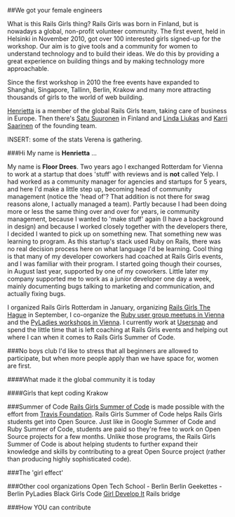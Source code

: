 ##We got your female engineers

What is this Rails Girls thing? Rails Girls was born in Finland, but is nowadays a global, non-profit volunteer community. The first event, held in Helsinki in November 2010, got over 100 interested girls signed-up for the workshop. Our aim is to give tools and a community for women to understand technology and to build their ideas. We do this by providing a great experience on building things and by making technology more approachable.

Since the first workshop in 2010 the free events have expanded to Shanghai, Singapore, Tallinn, Berlin, Krakow and many more attracting thousands of girls to the world of web building.

[Henrietta][1] is a member of the global Rails Girls team, taking care of business in Europe. Then there's [Satu Suuronen][2] in Finland and [Linda Liukas][3] and [Karri Saarinen][4] of the founding team.

INSERT: some of the stats Verena is gathering.

###Hi
My name is **Henrietta** ...

My name is **Floor Drees**. Two years ago I exchanged Rotterdam for Vienna to work at a startup that does 'stuff' with reviews and is **not** called Yelp. I had worked as a community manager for agencies and startups for 5 years, and here I'd make a little step up, becoming head of community management (notice the 'head of'? That addition is not there for swag reasons alone, I actually managed a team). Partly because I had been doing more or less the same thing over and over for years, ie community management, because I wanted to 'make stuff' again (I have a background in design) and because I worked closely together with the developers there, I decided I wanted to pick up on something new. That something new was learning to program. As this startup's stack used Ruby on Rails, there was no real decision process here on what language I'd be learning. Cool thing is that many of my developer coworkers had coached at Rails Girls events, and I was familiar with their program. I started going though their courses, in August last year, supported by one of my coworkers. Little later my company supported me to work as a junior developer one day a week, mainly documenting bugs talking to marketing and communication, and actually fixing bugs. 

I organized Rails Girls Rotterdam in January, organizing [Rails Girls The Hague][7] in September, I co-organize the [Ruby user group meetups in Vienna][8] and the [PyLadies workshops in Vienna][9]. I currently work at [Usersnap][10] and spend the little time that is left coaching at Rails Girls events and helping out where I can when it comes to Rails Girls Summer of Code.

###No boys club
I'd like to stress that all beginners are allowed to participate, but when more people apply than we have space for, women are first. 

####What made it the global community it is today

####Girls that kept coding
Krakow

###Summer of Code
[Rails Girls Summer of Code][5] is made possible with the effort from [Travis Foundation][6]. Rails Girls Summer of Code helps Rails Girls students get into Open Source. Just like in Google Summer of Code and Ruby Summer of Code, students are paid so they're free to work on Open Source projects for a few months. Unlike those programs, the Rails Girls Summer of Code is about helping students to further expand their knowledge and skills by contributing to a great Open Source project (rather than producing highly sophisticated code).

###The 'girl effect'

###Other cool organizations
Open Tech School - Berlin
Berlin Geekettes - Berlin
PyLadies
Black Girls Code
[Girl Develop It][11]
Rails bridge

###How YOU can contribute


[1]: http://twitter.com/phenriettak
[2]: http://twitter.com/satusuuronen
[3]: http://twitter.com/lindaliukas
[4]: http://twitter.com/karrisaarinen
[5]: http://railsgirlssummerofcode.org/
[6]: http://foundation.travis-ci.org/
[7]: http://railsgirls.com/thehague
[8]: http://vienna-rb.at
[9]: http://www.meetup.com/PyLadies-Vienna/
[10]: http://usersnap.com
[11]: http://girldevelopit.com/